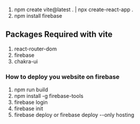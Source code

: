 ###
1. npm create vite@latest . | npx create-react-app .
2. npm install firebase

## Packages Required with vite
1. react-router-dom
2. firebase
3. chakra-ui


### How to deploy you website on firebase
1. npm run build
2. npm install -g firebase-tools
3. firebase login
4. firebase init
5. firebase deploy or firebase deploy --only hosting


<!-- * 127.0.0 localhost -->